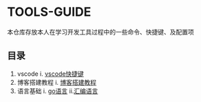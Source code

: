 # TOOLS-GUIDE
本仓库存放本人在学习开发工具过程中的一些命令、快捷键、及配置项
## 目录
1. vscode
        i. [vscode快捷键](/vscode/vscode.md)
2. 博客搭建教程
        i. [博客搭建教程](/博客搭建教程/tutorials.md)
3. 语言基础
        i. [go语言](/语言基础/go语言.md)
        ii.[汇编语言](/语言基础/汇编语言.md)